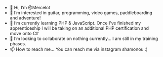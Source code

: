- 👋 Hi, I’m @Mercelot
- 👀 I’m interested in guitar, programming, video games, paddleboarding and adventure!
- 🌱 I’m currently learning PHP & JavaScript. Once I've finished my apprenticeship I will be taking on an additional PHP certification and move onto C#
- 💞️ I’m looking to collaborate on nothing currently... I am still in my training phases. 
- 📫 How to reach me... You can reach me via instagram shamonou :) 

<!---
Mercelot/Mercelot is a ✨ special ✨ repository because its `README.md` (this file) appears on your GitHub profile.
You can click the Preview link to take a look at your changes.
--->
